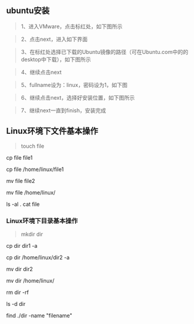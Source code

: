 ## ubuntu安装
> 1、进入VMware，点击标红处，如下图所示
[](https://github.com/weikaiv/mysql/blob/master/img/1.png)

> 2、点击next，进入如下界面
[](https://github.com/weikaiv/mysql/blob/master/img/2.png)

> 3、在标红处选择已下载的Ubuntu镜像的路径（可在Ubuntu.com中的的desktop中下载），如下图所示
[](https://github.com/weikaiv/mysql/blob/master/img/3.png)

> 4、继续点击next

> 5、fullname设为：linux，密码设为1，如下图
[](https://github.com/weikaiv/mysql/blob/master/img/4.png)

> 6、继续点击next，选择好安装位置，如下图所示
[](https://github.com/weikaiv/mysql/blob/master/img/5.png)

> 7、继续next一直到finish，安装完成
## Linux环境下文件基本操作
> touch  file

cp file file1

cp file  /home/linux/file1

mv file   file2

mv file  /home/linux/

ls -al 
.
cat  file
### Linux环境下目录基本操作
> mkdir dir

cp dir   dir1  -a

cp dir   /home/linux/dir2  -a

mv dir  dir2

mv dir  /home/linux/

rm  dir  -rf

ls -d  dir

find  ./dir  -name  "filename"
